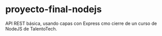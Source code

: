 # proyecto-final-nodejs
API REST básica, usando capas con Express cmo cierre de un curso de NodeJS de TalentoTech.
